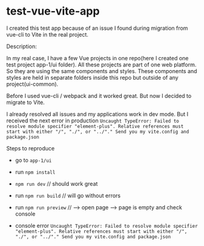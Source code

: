 # test-vue-vite-app
I created this test app because of an issue I found during migration from vue-cli to Vite in the real project.

Description:

In my real case, I have a few Vue projects in one repo(here I created one test project app-1/ui folder). 
All these projects are part of one web platform. 
So they are using the same components and styles. 
These components and styles are held in separate folders inside this repo but outside of any project(ui-common). 

Before I used vue-cli / webpack and it worked great. But now I decided to migrate to Vite. 

I already resolved all issues and my applications work in dev mode. 
But I received the next error in production
`Uncaught TypeError: Failed to resolve module specifier "element-plus". Relative references must start with either "/", "./", or "../"." Send you my vite.config and package.json`


Steps to reproduce
- go to `app-1/ui`
- run `npm install`
- `npm run dev` // should work great

- run `npm run build` // will go without errors
- run `npm run preview` // --> open page --> page is empty and check console
- console error `Uncaught TypeError: Failed to resolve module specifier "element-plus". Relative references must start with either "/", "./", or "../"." Send you my vite.config and package.json`

